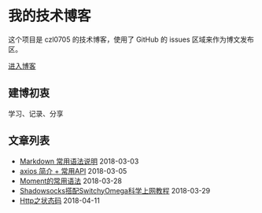 # 我的技术博客
这个项目是 czl0705 的技术博客，使用了 GitHub 的 issues 区域来作为博文发布区。

[进入博客](https://github.com/czl0705/blog/issues)

## 建博初衷
学习、记录、分享

## 文章列表
- [Markdown 常用语法说明](https://github.com/czl0705/blog/issues/2) 2018-03-03
- [axios 简介 + 常用API](https://github.com/czl0705/blog/issues/3) 2018-03-05
- [Moment的常用语法](https://github.com/czl0705/blog/issues/9) 2018-03-28
- [Shadowsocks搭配SwitchyOmega科学上网教程](https://github.com/czl0705/blog/issues/20) 2018-03-29
- [Http之状态码](https://github.com/czl0705/blog/issues/23) 2018-04-11